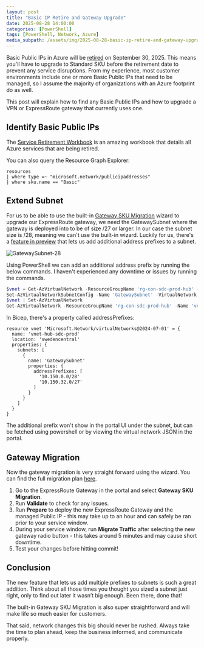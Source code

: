 ```yaml
---
layout: post
title: "Basic IP Retire and Gateway Upgrade"
date: 2025-08-28 14:00:00
categories: [PowerShell]
tags: [PowerShell, Network, Azure]
media_subpath: /assets/img/2025-08-28-basic-ip-retire-and-gateway-upgrade/
---
```


Basic Public IPs in Azure will be [retired](https://azure.microsoft.com/en-us/updates?id=upgrade-to-standard-sku-public-ip-addresses-in-azure-by-30-september-2025-basic-sku-will-be-retired) on September 30, 2025. This means you'll have to upgrade to Standard SKU before the retirement date to prevent any service disruptions. From my experience, most customer environments include one or more Basic Public IPs that need to be managed, so I assume the majority of organizations with an Azure footprint do as well.

This post will explain how to find any Basic Public IPs and how to upgrade a VPN or ExpressRoute gateway that currently uses one.

## Identify Basic Public IPs

The [Service Retirement Workbook](https://portal.azure.com/#view/AppInsightsExtension/UsageNotebookBlade/ComponentId/Azure%20Advisor/ConfigurationId/community-Workbooks%2FAzure%20Advisor%2FAzureServiceRetirement/WorkbookTemplateName/Service%20Retirement%20(Preview)) is an amazing workbook that details all Azure services that are being retired.

You can also query the Resource Graph Explorer:

```
resources
| where type =~ "microsoft.network/publicipaddresses"
| where sku.name == "Basic"
```

## Extend Subnet

For us to be able to use the built-in [Gateway SKU Migration](https://learn.microsoft.com/en-us/azure/expressroute/gateway-migration) wizard to upgrade our ExpressRoute gateway, we need the GatewaySubnet where the gateway is deployed into to be of size /27 or larger. In our case the subnet size is /28, meaning we can't use the built-in wizard. Luckily for us, there's a [feature in preview](https://learn.microsoft.com/en-us/azure/virtual-network/how-to-multiple-prefixes-subnet?tabs=powershell) that lets us add additional address prefixes to a subnet.

![GatewaySubnet-28](gatewaysubnet-1.png)

Using PowerShell we can add an additional address prefix by running the below commands. I haven't experienced any downtime or issues by running the commands.

```powershell
$vnet = Get-AzVirtualNetwork -ResourceGroupName 'rg-con-sdc-prod-hub' -Name 'vnet-hub-sdc-prod'
Set-AzVirtualNetworkSubnetConfig -Name 'GatewaySubnet' -VirtualNetwork $vnet -AddressPrefix '10.150.0.0/28', '10.150.32.0/27'
$vnet | Set-AzVirtualNetwork
Get-AzVirtualNetwork -ResourceGroupName 'rg-con-sdc-prod-hub' -Name 'vnet-hub-sdc-prod' | Get-AzVirtualNetworkSubnetConfig -Name 'GatewaySubnet' | ConvertTo-Json
```

In Bicep, there's a property called addressPrefixes:

```bicep
resource vnet 'Microsoft.Network/virtualNetworks@2024-07-01' = {
  name: 'vnet-hub-sdc-prod'
  location: 'swedencentral'
  properties: {
    subnets: [
      {
        name: 'GatewaySubnet'
        properties: {
          addressPrefixes: [
            '10.150.0.0/28'
            '10.150.32.0/27'
          ]
        }
      }
    ]
  }
}
```

The additional prefix won't show in the portal UI under the subnet, but can be fetched using powershell or by viewing the virtual network JSON in the portal.

## Gateway Migration

Now the gateway migration is very straight forward using the wizard. You can find the full migration plan [here](https://learn.microsoft.com/en-us/azure/expressroute/expressroute-howto-gateway-migration-portal).

1. Go to the ExpressRoute Gateway in the portal and select **Gateway SKU Migration**.
2. Run **Validate** to check for any issues.
3. Run **Prepare** to deploy the new ExpressRoute Gateway and the managed Public IP - this may take up to an hour and can safely be ran prior to your service window.
4. During your service window, run **Migrate Traffic** after selecting the new gateway radio button - this takes around 5 minutes and may cause short downtime.
5. Test your changes before hitting commit!

## Conclusion

The new feature that lets us add multiple prefixes to subnets is such a great addition. Think about all those times you thought you sized a subnet just right, only to find out later it wasn’t big enough. Been there, done that!

The built-in Gateway SKU Migration is also super straightforward and will make life so much easier for customers.

That said, network changes this big should never be rushed. Always take the time to plan ahead, keep the business informed, and communicate properly.